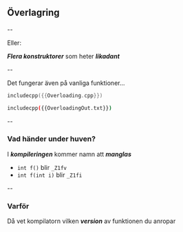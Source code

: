 ## Överlagring

--

Eller: 

***Flera konstruktorer*** som heter ***likadant***

--

Det fungerar även på vanliga funktioner...

```cpp
includecpp({{Overloading.cpp}})
```

```bash
includecpp({{OverloadingOut.txt}})
```

--

### Vad händer under huven?

I ***kompileringen*** kommer namn att ***manglas***

* `int f()` blir `_Z1fv`
* `int f(int i)` blir  `_Z1fi`

--

### Varför

Då vet kompilatorn vilken ***version*** av funktionen du anropar
